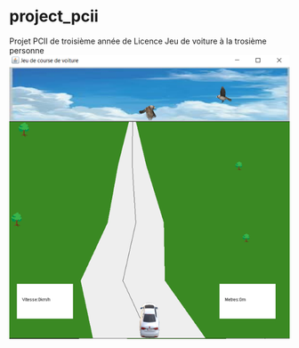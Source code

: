 # project_pcii
Projet PCII de troisième année de Licence
Jeu de voiture à la trosième personne
![plot](./img/presentation.png)
